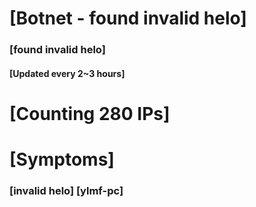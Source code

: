# [Botnet - found invalid helo]
### [found invalid helo]
#### [Updated every 2~3 hours]

# [Counting 280 IPs]

# [Symptoms] 
###   [invalid helo] [ylmf-pc]
